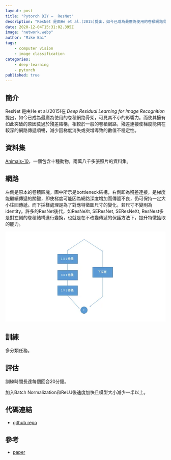 ```yaml
---
layout: post
title: "Pytorch DIY —  ResNet"
description: "ResNet 是由He et al.(2015)提出，如今已成為最廣為使用的卷積網路骨架，可見其不小的影響力。而使其擁有如此突破的原因莫過於殘差結構，相較於一般的卷積網路，殘差連接使梯度能夠在較深的網路傳遞順暢，減少因梯度消失或突增導致的數值不穩定性。"
date: 2020-12-04T15:31:02.395Z
image: "network.webp"
author: "Mike Bai"
tags:
    - computer vision
    - image classification
categories:
    - deep-learning
    - pytorch
published: true
---
```


## 簡介

ResNet 是由He et al.(2015)在 *Deep Residual Learning for Image Recognition* 提出，如今已成為最廣為使用的卷積網路骨架，可見其不小的影響力。而使其擁有如此突破的原因莫過於殘差結構，相較於一般的卷積網路，殘差連接使梯度能夠在較深的網路傳遞順暢，減少因梯度消失或突增導致的數值不穩定性。

## 資料集

[Animals-10](https://www.kaggle.com/alessiocorrado99/animals10)，一個包含十種動物，兩萬八千多張照片的資料集。

## 網路

左側是原本的卷積區塊，圖中所示是bottleneck結構，右側即為殘差連接，是梯度能繼續傳遞的關鍵，即使梯度可能因為網路深度增加而傳遞不良，仍可保持一定大小往回傳遞。而下採樣處理是為了對應特徵圖尺寸的變化，若尺寸不變則為identity。許多的ResNet後代，如ResNeXt, SEResNet, SEResNeXt, ResNest多是對左側的卷積結構進行變換，也就是在不改變傳遞的保護方法下，提升特徵抽取的能力。

![網路](network.webp)

## 訓練

多分類任務。

## 評估

訓練時間長達每個回合20分鐘。

加入Batch Normalization和ReLU後速度加快且模型大小減少一半以上。

## 代碼連結

* [github repo](https://github.com/gitE0Z9/classical-network-series)

## 參考

* [paper](https://arxiv.org/abs/1512.03385)
